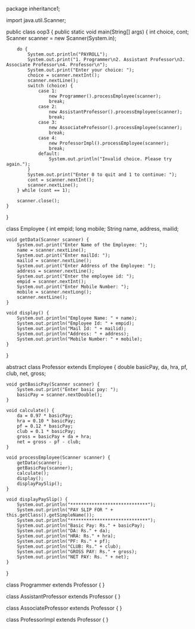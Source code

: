 package inheritance1;

import java.util.Scanner;

public class oop3
 {
    public static void main(String[] args) {
        int choice, cont;
        Scanner scanner = new Scanner(System.in);

        do {
            System.out.println("PAYROLL");
            System.out.print("1. Programmer\n2. Assistant Professor\n3. Associate Professor\n4. Professor\n");
            System.out.print("Enter your choice: ");
            choice = scanner.nextInt();
            scanner.nextLine(); 
            switch (choice) {
                case 1:
                    new Programmer().processEmployee(scanner);
                    break;
                case 2:
                    new AssistantProfessor().processEmployee(scanner);
                    break;
                case 3:
                    new AssociateProfessor().processEmployee(scanner);
                    break;
                case 4:
                    new ProfessorImpl().processEmployee(scanner);
                    break;
                default:
                    System.out.println("Invalid choice. Please try again.");
            }
            System.out.print("Enter 0 to quit and 1 to continue: ");
            cont = scanner.nextInt();
            scanner.nextLine(); 
        } while (cont == 1);

        scanner.close();
    }
}

class Employee {
    int empid;
    long mobile;
    String name, address, mailid;

    void getData(Scanner scanner) {
        System.out.print("Enter Name of the Employee: ");
        name = scanner.nextLine();
        System.out.print("Enter mailId: ");
        mailid = scanner.nextLine();
        System.out.print("Enter Address of the Employee: ");
        address = scanner.nextLine();
        System.out.print("Enter the employee id: ");
        empid = scanner.nextInt();
        System.out.print("Enter Mobile Number: ");
        mobile = scanner.nextLong();
        scanner.nextLine(); 
    }

    void display() {
        System.out.println("Employee Name: " + name);
        System.out.println("Employee Id: " + empid);
        System.out.println("Mail Id: " + mailid);
        System.out.println("Address: " + address);
        System.out.println("Mobile Number: " + mobile);
    }
}

abstract class Professor extends Employee {
    double basicPay, da, hra, pf, club, net, gross;

    void getBasicPay(Scanner scanner) {
        System.out.print("Enter basic pay: ");
        basicPay = scanner.nextDouble();
    }

    void calculate() {
        da = 0.97 * basicPay;
        hra = 0.10 * basicPay;
        pf = 0.12 * basicPay;
        club = 0.1 * basicPay;
        gross = basicPay + da + hra;
        net = gross - pf - club;
    }

    void processEmployee(Scanner scanner) {
        getData(scanner);
        getBasicPay(scanner);
        calculate();
        display(); 
        displayPaySlip();
    }

    void displayPaySlip() {
        System.out.println("*****************************");
        System.out.println("PAY SLIP FOR " + this.getClass().getSimpleName());
        System.out.println("*****************************");
        System.out.println("Basic Pay: Rs." + basicPay);
        System.out.println("DA: Rs." + da);
        System.out.println("HRA: Rs." + hra);
        System.out.println("PF: Rs." + pf);
        System.out.println("CLUB: Rs." + club);
        System.out.println("GROSS PAY: Rs." + gross);
        System.out.println("NET PAY: Rs. " + net);
    }
}

class Programmer extends Professor {
}

class AssistantProfessor extends Professor {
}

class AssociateProfessor extends Professor {
}

class ProfessorImpl extends Professor {
}
